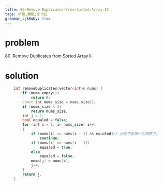 ```yaml
---
title: 80-Remove-Duplicates-from-Sorted-Array-II
tags: 新建,模板,小书匠
grammar_cjkRuby: true
---
```


# problem

[80. Remove Duplicates from Sorted Array II](https://leetcode.com/problems/remove-duplicates-from-sorted-array-ii/)

# solution 

```cpp
    int removeDuplicates(vector<int>& nums) {
        if (nums.empty())
            return 0;
        const int nums_size = nums.size();
        if (nums_size < 3)
            return nums_size;
        int j = 1;
        bool equaled = false;
        for (int i = 1; i< nums_size; i++)
        {
            if (nums[i] == nums[i - 1] && equaled)// 已经不是第一次相等了;
                continue;
            if (nums[i] == nums[i - 1])
                equaled = true;
            else
                equaled = false;
            nums[j] = nums[i];
            j++;
        }
        return j;
    }
```